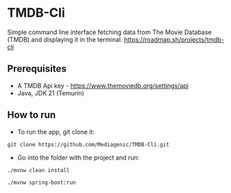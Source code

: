 ﻿# TMDB-Cli
Simple command line interface fetching data from The Movie Database (TMDB) and displaying it in the terminal.
https://roadmap.sh/projects/tmdb-cli
## Prerequisites
- A TMDB Api key - https://www.themoviedb.org/settings/api
- Java, JDK 21 (Temurin)
## How to run
- To run the app, git clone it:

`git clone https://github.com/Mediagenic/TMDB-Cli.git`

- Go into the folder with the project and run:

`./mvnw clean install`

`./mvnw spring-boot:run`


